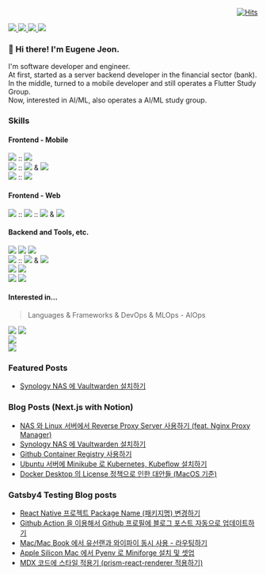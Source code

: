 <div align=right>

[![Hits](https://hits.seeyoufarm.com/api/count/incr/badge.svg?url=https%3A%2F%2Fgithub.com%2Feugenejeonme%2F&count_bg=%235D5FEF&title_bg=%23A5A6F6&icon=github.svg&icon_color=%23564AD4&title=hits&edge_flat=false)](https://hits.seeyoufarm.com)
  
</div>

<div>
  <a href="https://oznote.io/" target="_blank">
    <img src="https://img.shields.io/badge/Blog-200080?style=flat-square&logo=GitHub%20Sponsors&logoColor=white"/>
  </a>
  <a href="mailto:eugenejeon.me@gmail.com" target="_blank">
    <img src="https://img.shields.io/badge/eMail-EA4335?style=flat-square&logo=Gmail&logoColor=white"/>
  </a>
  <a href="https://www.linkedin.com/in/eugenejeon/" target="_blank">
    <img src="https://img.shields.io/badge/EugeneJeon-0A66C2?style=flat-square&logo=Linkedin&logoColor=white"/>
  </a>
  <a href="https://twitter.com/eugenejeon" target="_blank">
    <img src="https://img.shields.io/badge/eugenejeon-1DA1F2?style=flat-square&logo=Twitter&logoColor=white"/>
  </a>
</div>

### 👋 Hi there! I'm Eugene Jeon.

<div>
  I'm software developer and engineer.<br/>
  At first, started as a server backend developer in the financial sector (bank).<br/>
  In the middle, turned to a mobile developer and still operates a Flutter Study Group.<br/>
  Now, interested in AI/ML, also operates a AI/ML study group.<br/>
</div>

### Skills 

#### Frontend - Mobile

<div>
  <div>
    <img src="https://img.shields.io/badge/Flutter-02569B?style=flat-square&logo=Flutter&logoColor=white"/>
    :: <img src="https://img.shields.io/badge/Dart-0175C2?style=flat-square&logo=dart&logoColor=white"/>
  </div>
  <div>
    <img src="https://img.shields.io/badge/Android-3DDC84?style=flat-square&logo=android&logoColor=white"/> 
    :: <img src="https://img.shields.io/badge/Kotlin-7F52FF?style=flat-square&logo=Kotlin&logoColor=white"/> 
    & <img src="https://img.shields.io/badge/Java-007396?style=flat-square&logo=Java&logoColor=white"/> 
  </div>
  <div>
    <img src="https://img.shields.io/badge/iOS-000000?style=flat-square&logo=ios&logoColor=white"/>
    :: <img src="https://img.shields.io/badge/Swift-FA7343?style=flat-square&logo=Swift&logoColor=white"/> 
  </div>
</div>

#### Frontend - Web

<div>
  <img src="https://img.shields.io/badge/Next.js-000000?style=flat-square&logo=react&logoColor=white"/>
  :: <img src="https://img.shields.io/badge/React-20232A?style=flat-square&logo=react&logoColor=61DAFB"/>
  :: <img src="https://img.shields.io/badge/TypeScript-007ACC?style=flat-square&logo=typescript&logoColor=white"/>
  & <img src="https://img.shields.io/badge/JavaScript-323330?style=flat-square&logo=javascript&logoColor=F7DF1E"/>
</div>

<!-- #### Frontend - Game

<div>
  <img src="https://img.shields.io/badge/Unity-100000?style=flat-square&logo=unity&logoColor=white"/>
</div> -->

#### Backend and Tools, etc.

<div>
  <div>
    <img src="https://img.shields.io/badge/C++-00599C?style=flat-square&logo=C%2B%2B&logoColor=white"/>
    <img src="https://img.shields.io/badge/C%23-239120?style=flat-square&logo=CSharp&logoColor=white"/>
    <img src="https://img.shields.io/badge/Python-3766AB?style=flat-square&logo=Python&logoColor=white"/>
  </div>
  <div>
    <img src="https://img.shields.io/badge/Node.js-339933?style=flat-square&logo=Node.js&logoColor=white"/>
    :: <img src="https://img.shields.io/badge/TypeScript-007ACC?style=flat-square&logo=typescript&logoColor=white"/>
    & <img src="https://img.shields.io/badge/JavaScript-323330?style=flat-square&logo=javascript&logoColor=F7DF1E"/>
  </div>
  <div>
    <img src="https://img.shields.io/badge/AWS-232F3E?style=flat-square&logo=AmazonAWS&logoColor=white"/>
    <img src="https://img.shields.io/badge/Firebase-FFCA28?style=flat-square&logo=Firebase&logoColor=white"/>
  </div>
  <div>
    <img src="https://img.shields.io/badge/GIT-E44C30?style=flat-square&logo=git&logoColor=white"/>
    <img src="https://img.shields.io/badge/Docker-2496ED?styel=flat-square&logo=Docker&logoColor=white"/>
  </div>
</div>

#### Interested in...
> Languages & Frameworks & DevOps & MLOps - AIOps

<div>
  <div>
    <img src="https://img.shields.io/badge/rust-000000?style=flat-square&logo=Rust&logoColor=white"/>
    <img src="https://img.shields.io/badge/Go-00ADD8?style=flat-square&logo=Go&logoColor=white"/>
  </div>
  <div>
    <img src="https://img.shields.io/badge/Svelte-4A4A55?style=flat-square&logo=svelte&logoColor=FF3E00"/>
  </div>
  <div>
    <img src="https://img.shields.io/badge/Kubernetes-326CE5?styel=flat-square&logo=Kubernetes&logoColor=white"/>
  </div>
</div>

### Featured Posts
<!-- FEATURED-POSTS:START -->
- [Synology NAS 에 Vaultwarden 설치하기](https://oznote.io/post/synology-nas-에-vaultwarden-설치하기)
<!-- FEATURED-POSTS:END -->

### Blog Posts (Next.js with Notion)
<!-- POSTS:START -->
- [NAS 와 Linux 서버에서 Reverse Proxy Server 사용하기 &lpar;feat. Nginx Proxy Manager&rpar;](https://oznote.io/post/nas-와-linux-서버에서-reverse-proxy-server-사용하기-feat-nginx-proxy-manager)
- [Synology NAS 에 Vaultwarden 설치하기](https://oznote.io/post/synology-nas-에-vaultwarden-설치하기)
- [Github Container Registry 사용하기](https://oznote.io/post/github-container-registry-사용하기)
- [Ubuntu 서버에 Minikube 로 Kubernetes, Kubeflow 설치하기](https://oznote.io/post/ubuntu-서버에-minikube-로-kubernetes-kubeflow-설치하기)
- [Docker Desktop 의 License 정책으로 인한 대안들 &lpar;MacOS 기준&rpar;](https://oznote.io/post/docker-desktop-의-license-정책으로-인한-대안들-macos-기준)
<!-- POSTS:END -->

### Gatsby4 Testing Blog posts
<!-- GATSBY-BLOG-POST-LIST:START -->
- [React Native 프로젝트 Package Name &lpar;패키지명&rpar; 변경하기](https://gatsby.oznote.io/guide-for-updating-package-name-in-react-native/)
- [Github Action 을 이용해서 Github 프로필에 블로그 포스트 자동으로 업데이트하기](https://gatsby.oznote.io/github-readme-with-blog-post-action/)
- [Mac/Mac Book 에서 유선랜과 와이파이 동시 사용 - 라우팅하기](https://gatsby.oznote.io/mac-routing/)
- [Apple Silicon Mac 에서 Pyenv 로 Miniforge 설치 및 셋업](https://gatsby.oznote.io/miniforge-with-pyenv-in-apple-silicon/)
- [MDX 코드에 스타일 적용기 &lpar;prism-react-renderer 적용하기&rpar;](https://gatsby.oznote.io/apply-code-style-in-mdx/)
<!-- GATSBY-BLOG-POST-LIST:END -->

<!--[![Eugene's github stats](https://github-readme-stats.vercel.app/api?username=eugenejeonme&show_icons=true&theme=material-palenight)](https://github.com/anuraghazra/github-readme-stats)-->

<!-- [![Top Langs](https://github-readme-stats.vercel.app/api/top-langs/?username=eugenejeonme&theme=midnight-purple)](https://github.com/anuraghazra/github-readme-stats) -->

<!-- [![Eugene's wakatime stats](https://github-readme-stats.vercel.app/api/wakatime?username=eugenejeonme)](https://github.com/anuraghazra/github-readme-stats) -->

<!--[![Readme Card](https://github-readme-stats.vercel.app/api/pin/?username=anuraghazra&repo=github-readme-stats&theme=midnight-purple)](https://github.com/anuraghazra/github-readme-stats)-->

<!-- [![trophy](https://github-profile-trophy.vercel.app/?username=eugenejeonme&title=MultiLanguage,Commits,PullRequest,Repositories&theme=onedark)](https://github.com/eugenejeonme/github-profile-trophy) -->
